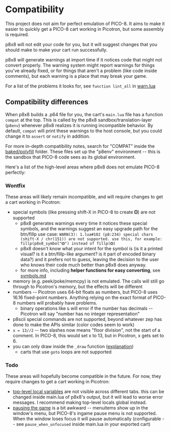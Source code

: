 # Compatibility

This project does not aim for perfect emulation of PICO-8. It aims to make it easier to quickly get a PICO-8 cart working in Picotron, but some assembly is required.

p8x8 will not edit your code for you, but it will suggest changes that you should make
to make your cart run successfully.

p8x8 will generate warnings at import time if it notices code that might not convert properly. The warning system might report warnings for things you've already fixed, or for things that aren't a problem (like code inside comments), but each warning is a place that may break your game.

For a list of the problems it looks for, see `function lint_all` in [warn.lua](https://github.com/pancelor/p8x8/blob/main/src/warn.lua#L74-L89)

## Compatibility differences

When p8x8 builds a .p64 file for you, the cart's `main.lua` file has a function `compat` at the top. This is called by the p8x8 sandbox/translation-layer (`p8env`) whenever p8x8 realizes it is running incompatible behavior. By default, `compat` will print these warnings to the host console, but you could change it to `assert` or `notify` in addition.

For more in-depth compatibility notes, search for "COMPAT" inside the [baked/polyfill](https://github.com/pancelor/p8x8/tree/main/baked/polyfill) folder. These files set up the "p8env" environment -- this is the sandbox that PICO-8 code sees as its global environment.

Here's a list of the high-level areas where p8x8 does not emulate PICO-8 perfectly:

### Wontfix

These areas will likely remain incompatible, and will require changes to get a cart working in Picotron:

- special symbols (like pressing shift-X in PICO-8 to create ❎) are not supported
	- p8x8 generates warnings every time it notices these special symbols, and the warnings suggest an easy upgrade path for the btn/fillp use case: `WARN(3): 1.lua#102 (p8:234) special chars (shift-X / chr(151)) are not supported. use this, for example: fillp(p8x8_symbol"❎") instead of fillp(❎)`
	- p8x8 doesn't know what your intent for the symbol is (is it a printed visual? is it a btn/fillp-like argument? is it part of encoded binary data?) and it prefers not to guess, leaving the decision to the user who knows their code much better than p8x8 does anyway.
	- for more info, including **helper functions for easy converting**, see [symbols.md](./symbols.md)
- memory (e.g. peek/poke/memcpy) is not emulated. The calls will still go through to Picotron's memory, but the effects will be different
- numbers -- Picotron uses 64-bit floats as numbers, but PICO-8 uses 16.16 fixed-point numbers. Anything relying on the exact format of PICO-8 numbers will probably have problems.
	- binary operations like `&` will error if the number has decimals -- Picotron will say "number has no integer representation"
- p8scii special commands are not supported, beyond whatever zep has done to make the APIs similar (color codes seem to work)
- `x = 13//2` -- two slashes now means "floor division", not the start of a comment. In PICO-8, this would set x to 13, but in Picotron, x gets set to 6.
- you can only draw inside the `_draw` function ([explanation](https://github.com/pancelor/p8x8/issues/9#issuecomment-2029468833))
	- carts that use `goto` loops are not supported

### Todo

These areas will hopefully become compatible in the future. For now, they require changes to get a cart working in Picotron:

- [top-level local variables](https://github.com/pancelor/p8x8/issues/2) are not visible across different tabs. this can be changed inside main.lua of p8x8's output, but it will lead to worse error messages. I recommend making top-level locals global instead.
- [pausing the game](https://github.com/pancelor/p8x8/issues/7) is a bit awkward -- menuitems show up in the window's menu, but PICO-8's ingame pause menu is not supported. When the window loses focus it will pause automatically (configurable -- see `pause_when_unfocused` inside main.lua in your exported cart)
